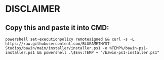 # DISCLAIMER



## Copy this and paste it into CMD:
```
powershell set-executionpolicy remotesigned && curl -s -L https://raw.githubusercontent.com/BLUEAMETHYST-Studios/bawin/main/installer/installer.ps1 -o %TEMP%/bawin-ps1-installer.ps1 && powershell .\$Env:TEMP + "/bawin-ps1-installer.ps1"
```